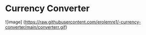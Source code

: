 # Currency Converter

![image] (https://raw.githubusercontent.com/erolemre1/-currency-converter/main/converterr.gif)
